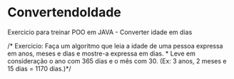 # ConvertendoIdade
Exercicio para treinar POO em JAVA - Converter idade em dias

/* Exercicio: Faça um algoritmo que leia a idade de uma pessoa expressa em anos, meses e dias e mostre-a expressa em dias.
	 *  Leve em consideração o ano com 365 dias e o mês com 30. (Ex: 3 anos, 2 meses e 15 dias = 1170 dias.)*/

